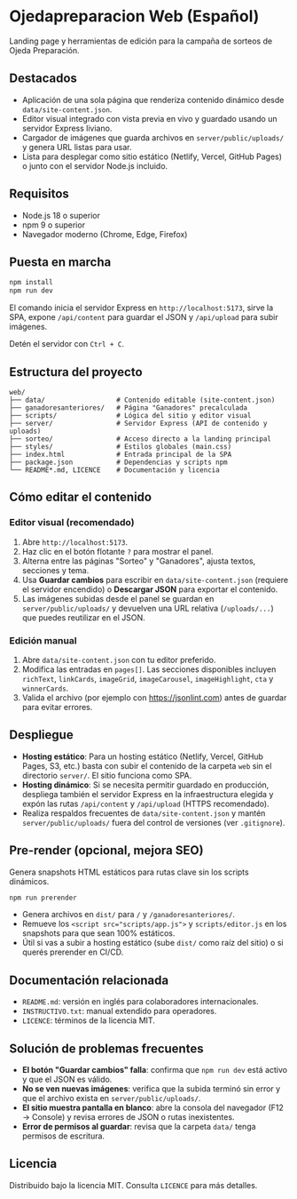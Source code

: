 ﻿# Ojedapreparacion Web (Español)

Landing page y herramientas de edición para la campaña de sorteos de Ojeda Preparación.

## Destacados
- Aplicación de una sola página que renderiza contenido dinámico desde `data/site-content.json`.
- Editor visual integrado con vista previa en vivo y guardado usando un servidor Express liviano.
- Cargador de imágenes que guarda archivos en `server/public/uploads/` y genera URL listas para usar.
- Lista para desplegar como sitio estático (Netlify, Vercel, GitHub Pages) o junto con el servidor Node.js incluido.

## Requisitos
- Node.js 18 o superior
- npm 9 o superior
- Navegador moderno (Chrome, Edge, Firefox)

## Puesta en marcha
```bash
npm install
npm run dev
```
El comando inicia el servidor Express en `http://localhost:5173`, sirve la SPA, expone `/api/content` para guardar el JSON y `/api/upload` para subir imágenes.

Detén el servidor con `Ctrl + C`.

## Estructura del proyecto
```
web/
├── data/                  # Contenido editable (site-content.json)
├── ganadoresanteriores/   # Página "Ganadores" precalculada
├── scripts/               # Lógica del sitio y editor visual
├── server/                # Servidor Express (API de contenido y uploads)
├── sorteo/                # Acceso directo a la landing principal
├── styles/                # Estilos globales (main.css)
├── index.html             # Entrada principal de la SPA
├── package.json           # Dependencias y scripts npm
└── README*.md, LICENCE    # Documentación y licencia
```

## Cómo editar el contenido
### Editor visual (recomendado)
1. Abre `http://localhost:5173`.
2. Haz clic en el botón flotante `?` para mostrar el panel.
3. Alterna entre las páginas "Sorteo" y "Ganadores", ajusta textos, secciones y tema.
4. Usa **Guardar cambios** para escribir en `data/site-content.json` (requiere el servidor encendido) o **Descargar JSON** para exportar el contenido.
5. Las imágenes subidas desde el panel se guardan en `server/public/uploads/` y devuelven una URL relativa (`/uploads/...`) que puedes reutilizar en el JSON.

### Edición manual
1. Abre `data/site-content.json` con tu editor preferido.
2. Modifica las entradas en `pages[]`. Las secciones disponibles incluyen `richText`, `linkCards`, `imageGrid`, `imageCarousel`, `imageHighlight`, `cta` y `winnerCards`.
3. Valida el archivo (por ejemplo con https://jsonlint.com) antes de guardar para evitar errores.

## Despliegue
- **Hosting estático**: Para un hosting estático (Netlify, Vercel, GitHub Pages, S3, etc.) basta con subir el contenido de la carpeta `web` sin el directorio `server/`. El sitio funciona como SPA.
- **Hosting dinámico**: Si se necesita permitir guardado en producción, despliega también el servidor Express en la infraestructura elegida y expón las rutas `/api/content` y `/api/upload` (HTTPS recomendado).
- Realiza respaldos frecuentes de `data/site-content.json` y mantén `server/public/uploads/` fuera del control de versiones (ver `.gitignore`).

## Pre-render (opcional, mejora SEO)
Genera snapshots HTML estáticos para rutas clave sin los scripts dinámicos.

```bash
npm run prerender
```

- Genera archivos en `dist/` para `/` y `/ganadoresanteriores/`.
- Remueve los `<script src="scripts/app.js">` y `scripts/editor.js` en los snapshots para que sean 100% estáticos.
- Útil si vas a subir a hosting estático (sube `dist/` como raíz del sitio) o si querés prerender en CI/CD.

## Documentación relacionada
- `README.md`: versión en inglés para colaboradores internacionales.
- `INSTRUCTIVO.txt`: manual extendido para operadores.
- `LICENCE`: términos de la licencia MIT.

## Solución de problemas frecuentes
- **El botón "Guardar cambios" falla**: confirma que `npm run dev` está activo y que el JSON es válido.
- **No se ven nuevas imágenes**: verifica que la subida terminó sin error y que el archivo exista en `server/public/uploads/`.
- **El sitio muestra pantalla en blanco**: abre la consola del navegador (F12 -> Console) y revisa errores de JSON o rutas inexistentes.
- **Error de permisos al guardar**: revisa que la carpeta `data/` tenga permisos de escritura.

## Licencia
Distribuido bajo la licencia MIT. Consulta `LICENCE` para más detalles.
